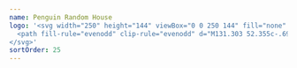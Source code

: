 ```yaml
---
name: Penguin Random House
logo: '<svg width="250" height="144" viewBox="0 0 250 144" fill="none" xmlns="http://www.w3.org/2000/svg">
  <path fill-rule="evenodd" clip-rule="evenodd" d="M131.303 52.355c-.693 2.145-2.439 3.569-5.462 3.569-4.131 0-6.738-3.014-6.738-7.361 0-4.348 2.572-7.358 6.488-7.358 3.993 0 5.908 3.152 5.908 6.217 0 .248 0 .696-.027.889h-11.011v.28c0 3.788 2.052 6.212 5.545 6.212 2.263 0 3.657-.956 4.44-2.755l.857.307zm-1.135-5.126c-.082-3.427-2.357-4.902-4.605-4.902-2.717 0-4.6 1.92-5.019 4.902h9.624zm57.687-9.188a1.188 1.188 0 01-1.686 0 1.199 1.199 0 01.843-2.045 1.199 1.199 0 01.843 2.045zm-61.763 43.905c-2.526 0-4.135-1.392-4.135-3.482 0-3.175 3.356-4.89 9.291-4.918v-1.574c0-2.415-1.331-3.596-3.547-3.596-1.969 0-2.69.642-3.164 1.48-.091.17-.165.336-.234.49-.224.5-.392.875-.901.875a.78.78 0 01-.834-.81c0-.39.223-1.031.971-1.728.861-.779 2.11-1.42 4.272-1.42 3.688 0 4.824 2.062 4.824 4.847v6.047c0 1.783.442 2.286 1.413 2.286.752 0 1.167-.476 1.386-1.337l.638.279c-.278 1.448-1.135 2.144-2.439 2.144a2.154 2.154 0 01-1.51-.465 2.172 2.172 0 01-.792-1.372 7.5 7.5 0 01-5.239 2.254zm2.913-1.746a7.043 7.043 0 002.243-1.626v-4.036c-6.237.118-7.928 1.967-7.928 3.934 0 1.574 1.358 2.36 2.991 2.36a7.022 7.022 0 002.694-.632zm28.085-18.308c-4.103 0-6.127-1.79-6.127-3.934 0-1.48 1.167-2.785 2.76-3.21-1.249-.417-1.723-1.141-1.723-1.893 0-1.046.807-1.83 2.303-1.967a4.972 4.972 0 01-1.921-1.892 4.998 4.998 0 01-.656-2.62c0-2.873 2.189-5.159 5.572-5.159a5.38 5.38 0 013.05.893c.168-1.393 1.139-2.675 2.412-2.675a.778.778 0 01.644.205.798.798 0 01.245.633c0 .549-.392.646-.861.762-.647.16-1.44.358-1.551 1.827a5.156 5.156 0 011.358 3.513c0 2.95-2.137 5.237-5.462 5.237h-.881c-2.466 0-3.022.527-3.022 1.086 0 1.035 1.78 1.182 3.836 1.353l.471.04c3.022.247 6.1.948 6.1 3.596 0 2.396-2.24 4.206-6.547 4.206zm-2.795-18.333a4.192 4.192 0 00-1.281 2.867 4.117 4.117 0 002.553 3.823c.502.205 1.04.307 1.582.3 2.62 0 4.186-1.896 4.186-4.068a4.194 4.194 0 00-1.243-2.884 4.15 4.15 0 00-5.797-.038zm3.766 11.775l-2.772-.252c-1.997.338-3.05 1.538-3.05 2.785 0 1.673 1.774 2.928 4.879 2.928 3.469 0 5.188-1.31 5.188-3.01 0-1.224-.999-2.16-4.245-2.451zm-3.688 19.385c0-4.403 2.608-7.44 6.492-7.44a5.302 5.302 0 014.436 2.132v-6.795a5.116 5.116 0 01-3.771.638v-.614c1.719.04 3.195-.787 4.409-2.36l.748.224v20.065h3.132v.752l-4.381.42-.082-.058-.028-2.396c-.908 1.687-2.689 2.675-4.796 2.675-3.857 0-6.159-2.915-6.159-7.243zm6.378 6.13c2.138 0 3.857-1.153 4.55-3.12v-6.827a4.714 4.714 0 00-1.78-1.866 4.685 4.685 0 00-2.492-.644c-3.187 0-5.266 2.565-5.266 6.272 0 3.788 1.856 6.184 4.988 6.184zm-24.624-26.574V43.243c-1.108.559-2.521.587-3.857.35v-.61a5.579 5.579 0 004.437-1.813l.783.224v3.01a6.827 6.827 0 012.415-2.301 6.791 6.791 0 013.211-.878c3.301 0 4.522 2.188 4.522 4.721v8.33l2.964.279v.806h-7.568v-.787l3.215-.279v-8.207c0-2.23-1.222-3.679-3.411-3.679s-4.185 1.448-5.321 3.372v8.514l3.144.28v.786h-7.831v-.806l3.297-.28zm31.003-3.06V43.33a5.533 5.533 0 01-3.466.248v-.61c1.727.027 2.902-.559 4.076-1.814l.748.224v9.707c0 2.203 1.218 3.65 3.383 3.65s4.15-1.392 5.325-3.23v-8.262c-1.108.559-2.521.587-3.825.335v-.61a5.793 5.793 0 004.463-1.814l.783.224v13.153h3.051v.763l-4.307.418-.083-.056-.027-2.813a6.812 6.812 0 01-2.403 2.242 6.776 6.776 0 01-3.169.85c-3.355 0-4.549-2.214-4.549-4.72zm-16.394 42.03l.783.225v13.153h3.05v.747l-4.327.418-.082-.056-.027-2.813a6.813 6.813 0 01-2.406 2.242 6.788 6.788 0 01-3.17.851c-3.371 0-4.546-2.215-4.546-4.721v-7.87a5.56 5.56 0 01-3.438.252v-.613c1.727.027 2.902-.559 4.076-1.814l.74.208v9.73c0 2.2 1.222 3.647 3.383 3.647 2.162 0 4.151-1.392 5.325-3.23v-8.262c-1.112.555-2.525.582-3.829.335v-.614a5.824 5.824 0 004.468-1.814zm18.927-18.652c0-4.375 2.623-7.314 6.699-7.314 4.049 0 6.719 2.97 6.719 7.314 0 4.343-2.69 7.353-6.738 7.353-4.049 0-6.68-2.978-6.68-7.353zm1.378.016c0 3.733 2.079 6.24 5.321 6.24v-.016c3.273 0 5.353-2.49 5.353-6.224s-2.111-6.217-5.353-6.217c-3.242 0-5.321 2.483-5.321 6.217zm-2.165 26.049c0-4.347 2.572-7.353 6.488-7.353v-.016c3.993 0 5.908 3.148 5.908 6.224 0 .252 0 .697-.027.894h-11.011v.275c0 3.789 2.052 6.216 5.549 6.216 2.259 0 3.653-.96 4.436-2.754l.857.303c-.693 2.148-2.439 3.569-5.462 3.569-4.13 0-6.738-3.01-6.738-7.358zm6.46-6.255c-2.717 0-4.6 1.924-5.015 4.902h9.62c-.082-3.427-2.357-4.902-4.605-4.902zm7.737-39.038v-.806l3.293-.264v-11.08a6.202 6.202 0 01-3.853.363v-.61a5.795 5.795 0 004.464-1.814l.783.252v12.873l3.218.28v.806h-7.905zm19.891 11.906c2.94 0 3.993 2.061 3.993 4.6l.012 8.419 3.023.307v.787h-6.981v-.787l2.525-.28v-8.104c0-2.231-.72-3.762-2.968-3.762-1.887 0-3.485 1.098-4.659 3.065.022.184.031.37.027.555v8.262l2.741.28v.786h-6.848v-.787l2.717-.279v-8.077c0-2.286-.72-3.79-2.936-3.79-1.899 0-3.646 1.366-4.699 3.204v8.655l2.549.28v.786h-7.236v-.81l3.301-.28V69.25a6.237 6.237 0 01-3.857.362v-.586a5.742 5.742 0 004.437-1.81l.783.22v2.9c1.174-1.763 3.069-3.065 5.09-3.065 2.302 0 3.41 1.338 3.802 3.037 1.174-1.857 2.936-3.037 5.184-3.037zm-45.623 29.583c0 1.979 2.275 2.593 4.076 3.037 3.05.779 5.407 1.562 5.423 4.265 0 2.337-1.868 3.844-4.699 3.844a5.558 5.558 0 01-2.948-.712 5.596 5.596 0 01-2.142-2.156l.082 2.616h-.783l-.932-5.417.721-.138.857 1.42c1.359 2.231 2.745 3.344 4.965 3.344 2.134 0 3.548-1.003 3.548-2.675 0-1.896-1.774-2.538-4.382-3.203-1.899-.503-5.09-1.369-5.09-4.182 0-2.018 1.664-3.592 4.436-3.592 2.193 0 3.571 1.003 4.354 2.254l.028-2.313h.751l.885 5.268-.693.138-.885-1.574c-.998-1.755-2.11-2.703-4.244-2.703-2.384 0-3.328 1.169-3.328 2.479zm49.663-50.908v8.35l2.988.259v.806h-7.6v-.787l3.218-.279v-8.207c0-2.23-1.245-3.679-3.41-3.679s-4.158 1.448-5.297 3.372v8.514l3.163.28v.786h-7.85v-.806l3.3-.28V43.26c-1.112.559-2.521.586-3.852.334v-.61a5.605 5.605 0 004.436-1.814l.783.225v3.01a6.826 6.826 0 012.405-2.296 6.791 6.791 0 013.198-.883c3.297 0 4.518 2.188 4.518 4.721zm-100.333 34.3l4.307.28.016.881h-9.816v-.865l4.048-.28V63.364l-4.048-.307v-.866h12.451c3.32 0 5.482 2.231 5.482 5.351 0 3.038-1.915 5.379-5.157 5.544l3.438 7.023 4.131.417v.865h-5.091l-4.048-8.305h-5.713v7.16zm6.461-16.941h-6.461l.008 8.64h6.511c2.964 0 4.437-1.837 4.437-4.403 0-2.565-1.754-4.237-4.495-4.237zm23.297 18.086v-.81l3.285-.28V69.286c-1.112.559-2.522.587-3.853.335v-.587c1.801 0 3.297-.554 4.436-1.81l.783.221v2.982a6.88 6.88 0 012.434-2.301 6.84 6.84 0 013.228-.874c3.301 0 4.518 2.184 4.518 4.721v8.33l2.945.283v.81h-7.569v-.786l3.215-.28V72.11c0-2.227-1.218-3.647-3.411-3.647-2.192 0-4.185 1.42-5.325 3.34v8.522l3.164.28v.786h-7.85zm-29.758-27.167l4.307.276v.881h-9.816v-.866l4.021-.275V37.322l-4.021-.307v-.865h11.942c3.469 0 5.576 2.223 5.576 5.508s-1.997 5.74-5.435 5.74h-6.574v6.826zm6.159-16.969h-6.159l.008 9.026h6.371c2.717 0 4.162-2.03 4.162-4.65 0-2.621-1.664-4.376-4.382-4.376zm10.231 51.824l-4.076.307.008 16.914 4.076.28v.861h-9.651v-.861l4.103-.28v-8.305h-10.815v8.309l4.108.28v.861h-9.652v-.861l4.049-.28V89.386l-4.049-.307v-.861h9.652v.861l-4.108.28v7.522h10.815V89.36l-4.103-.28v-.861h9.643v.861zm-.141 11.564c0-4.376 2.635-7.354 6.711-7.354h.008c4.049 0 6.703 3.006 6.703 7.354 0 4.347-2.689 7.357-6.738 7.357s-6.684-2.982-6.684-7.357zm1.39 0c0 3.733 2.079 6.244 5.321 6.244h.008c3.274 0 5.345-2.511 5.345-6.244 0-3.734-2.111-6.24-5.353-6.24-3.242 0-5.321 2.506-5.321 6.24zm-40.842 6.798H82V36.094h1.468V107.441zm144.194 0h1.468V36.094h-1.468V107.441zM20 72.216c-.01-5.61 1.025-36.165 25.527-36.216 24.497-.048 25.64 30.39 25.651 36.001.03 17.026-6.832 35.99-25.52 36.025-18.692.037-25.627-18.783-25.658-35.81zm3.081-.234c.031 16.173 4.824 35.055 22.577 35.018 17.758-.028 22.466-18.775 22.437-34.955v-.479c0-6.432 0-34.769-22.648-34.722-22.574.044-22.407 28.046-22.368 34.593l.002.545zm34.286-8.142c-.304-.484-.625-.981-.954-1.49-1.928-2.982-4.106-6.35-4.385-9.798-.034-.413-.057-.835-.081-1.26-.124-2.18-.252-4.451-1.68-6.2a6.237 6.237 0 00-1.891-1.533c-.747-.388-1.702-.635-2.547-.635-.792 0-1.587.124-2.344.352a53.03 53.03 0 00-.548.17c-.714.224-1.43.448-2.172.552-1.08.15-1.95.096-3.002-.138-.271-.06-.457-.104-.632-.145-.23-.054-.44-.103-.795-.18l-.152-.035c-.415-.098-1.17-.277-1.434-.02-.63.632.49 1.38 1.061 1.763l.184.125c.255.185.47.338.667.477.563.398.966.684 1.661 1.281 1.265 1.1 2.271 2.41 2.659 4.048.11.472.147.953.15 1.443.041 3.035-2.11 6.047-4.566 9.486-3.268 4.576-7.076 9.91-6.985 17.062.055 4.432 2.421 5.16 2.392 2.704-.04-2.918.995-6.07 2.07-8.776.248-.625 1.043-.814.865.27-.043.265-.096.56-.155.886-.322 1.79-.817 4.546-.761 8.64.01 1.167.085 2.345.249 3.507.137.926.341 1.85.61 2.755.227.759.523 1.49.89 2.187a9.1 9.1 0 001.044 1.557c.394.47.819.816 1.296 1.19l.063.05.074.056c.237.181.474.363.586.658.17.448-.322.66-.674.813l-.128.056c-.227.102-.437.211-.646.32-.137.072-.273.143-.414.212a34.09 34.09 0 00-1.514.786 4.434 4.434 0 01-.4.195c-.186.084-.374.168-.544.287-.29.188-.44.505.017.573.14.026.285.008.432-.01.07-.009.141-.017.211-.021l.188-.008c.3-.015.61-.03.892.078.427.169.44.559.454.957l.003.1c.02.469.341.62.76.506.378-.107.667-.363.956-.619.075-.065.149-.131.225-.194.272-.228.57-.463.884-.624.547-.272 1.184-.233 1.786-.196.102.007.201.013.3.017.081.005.17.016.263.027.336.041.719.088.961-.154.307-.311.097-.834-.043-1.182l-.01-.024a9.787 9.787 0 00-.454-.972 2.406 2.406 0 00-.108-.18c-.051-.08-.102-.159-.14-.245-.234-.548 1.431-.976 2.024-1.128l.168-.044c1.045-.279 2.137-.528 3.211-.612 1.024-.09 2.15-.096 3.113.303.416.173.753.468 1.027.816.157.19.513.767.196 1.002-.196.143-.396.28-.595.415-.304.207-.606.413-.895.645a5.994 5.994 0 00-.858.779c-.194.215-.247.603.147.578l.239-.01c.442-.022.885-.043 1.323-.045.372-.001.774.052 1.09.263.235.16.385.406.536.65.175.287.351.573.662.726.16.08.356.08.529.027.31-.096.483-.377.648-.644a5.76 5.76 0 01.108-.17l.005-.008c.187-.27.374-.541.671-.705.186-.101.398-.14.61-.14.38 0 .763.006 1.143.046.061.008.127.02.195.032.267.05.57.105.783-.057.502-.39-.823-1.261-1.09-1.43-.087-.054-.18-.109-.275-.165-.564-.334-1.218-.721-1.381-1.386-.217-.913.227-1.864.614-2.666.153-.326.328-.64.503-.955.283-.51.566-1.02.759-1.575.294-.82.514-1.675.638-2.543.662-4.738-.44-9.78-1.822-14.303a23.766 23.766 0 00-.266-.803c-.094-.273-.188-.546-.271-.82-.239-.854.59-1.056 1.015-.226l.077.151c.587 1.157 3.018 5.938 3.755 9.538.488 2.419 2.307 2.515 2.255-1.772-.07-6.215-2.412-10.703-5.285-15.27zm-9.638-15.677c-.716 1.102-2.06 1.498-3 .886-.944-.615-1.13-2.007-.417-3.102.717-1.1 2.064-1.496 3.005-.887.945.613 1.127 2.001.412 3.103zm1.89-.006c.705.824.661 4.226-.493 5.404-.606.624-1.596.758-2.444.872l-.267.037c-.995.14-1.968.36-2.95.604-.935.228-.87-.76.03-1.467.336-.264.802-.492 1.322-.746 1.553-.76 3.6-1.76 4.21-4.704.027-.148.191-.47.593 0zm5.559 34.386c.32 3.126.667 8.52-3.15 8.703-.42.02-.884-.09-1.416-.217-.748-.178-1.633-.39-2.728-.316-1.376.095-2.334.377-3.189.629-1.12.33-2.061.606-3.534.342-1.489-.264-2.587-1.105-3.212-2.545-.651-1.507-.756-3.197-.856-4.827l-.027-.429a49.428 49.428 0 01-.005-5.914c.088-1.421.236-2.84.424-4.254.311-2.347.81-4.662 1.345-6.965.468-2.029.96-4.064 1.837-5.97.643-1.391 1.596-2.731 3.012-3.44 1.543-.772 3.702-.829 5.22-.052 3.241 1.662 3.35 5.405 3.443 8.62v.004l.018.571c.087 2.568.404 5.204.87 7.73.218 1.2.552 2.377.886 3.554.446 1.572.892 3.144 1.062 4.776zM47.002 46.48c-.416-.281-1.039-.092-1.386.426-.352.515-.307 1.163.109 1.447.412.28 1.03.09 1.382-.426.352-.52.303-1.164-.105-1.447z" fill="currentColor"></path>
</svg>'
sortOrder: 25
---
```

